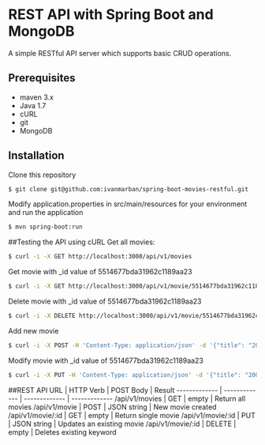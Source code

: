 # REST API with Spring Boot and MongoDB
A simple RESTful API server which supports basic CRUD operations.

## Prerequisites
- maven 3.x
- Java 1.7
- cURL
- git
- MongoDB

## Installation
Clone this repository
```sh
$ git clone git@github.com:ivanmarban/spring-boot-movies-restful.git
```
Modify application.properties in src/main/resources for your environment and run the application
```sh
$ mvn spring-boot:run
```
##Testing the API using cURL
Get all movies:
```sh
$ curl -i -X GET http://localhost:3000/api/v1/movies 
```
Get movie with _id value of 5514677bda31962c1189aa23
```sh
$ curl -i -X GET http://localhost:3000/api/v1/movie/5514677bda31962c1189aa23
```
Delete movie with _id value of 5514677bda31962c1189aa23
```sh
$ curl -i -X DELETE http://localhost:3000/api/v1/movie/5514677bda31962c1189aa23
```
Add new movie
```sh
$ curl -i -X POST -H 'Content-Type: application/json' -d '{"title": "2001: A Space Odyssey","year": "1968","rated": "G","runtime": "160 min","genre": "Mystery, Sci-Fi","director": "Stanley Kubrick"}' http://localhost:3000/api/v1/movie
```
Modify movie with _id value of 5514677bda31962c1189aa23
```sh
$ curl -i -X PUT -H 'Content-Type: application/json' -d '{"title": "2001: A Space Odyssey","year": "1968","rated": "G","runtime": "160 min","genre": "Sci-Fi","director": "Stanley Kubrick"}' http://localhost:3000/api/v1/movie
```

##REST API
URL  | HTTP Verb | POST Body | Result 
------------- | ------------- | ------------- | -------------
/api/v1/movies  | GET  | empty  | Return all movies
/api/v1/movie  | POST   | JSON string  | New movie created
/api/v1/movie/:id  | GET   | empty  | Return single movie
/api/v1/movie/:id  | PUT   | JSON string  | Updates an existing movie
/api/v1/movie/:id  | DELETE   | empty  | Deletes existing keyword
